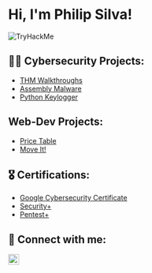 <h1>Hi, I'm Philip Silva! </h1>    <img src="https://tryhackme-badges.s3.amazonaws.com/Lipesilva.png" alt="TryHackMe">

<h2> 👨‍💻 Cybersecurity Projects:</h2>

- [THM Walkthroughs](https://github.com/Lipe-Silva/THM_Walkthroughs)
- [Assembly Malware](https://github.com/Lipe-Silva/assembly_sec)
- [Python Keylogger](https://github.com/Lipe-Silva/simple_keylogger)

<h2> Web-Dev Projects:</h2>

- [Price Table](https://lipe-silva.github.io/Flexbox-Pricing-Table/)
- [Move It!](https://lipe-silva.github.io/Move-It/)

<h2> 🎖️ Certifications:</h2>

- [Google Cybersecurity Certificate](https://coursera.org/share/b4dae691ac01b87830f04382b0effc5c)
- [Security+](https://www.credly.com/badges/33710e5f-bafc-47f8-9a15-e70356ddb37f/public_url)
- [Pentest+](https://www.credly.com/badges/33710e5f-bafc-47f8-9a15-e70356ddb37f/public_url)

<h2> 🤳 Connect with me:</h2>

[<img align="left" alt="PhilipSilva | LinkedIn" width="22px" src="https://cdn.jsdelivr.net/npm/simple-icons@v3/icons/linkedin.svg" />][linkedin]


[linkedin]: https://www.linkedin.com/in/philip-silva-cybersec/
